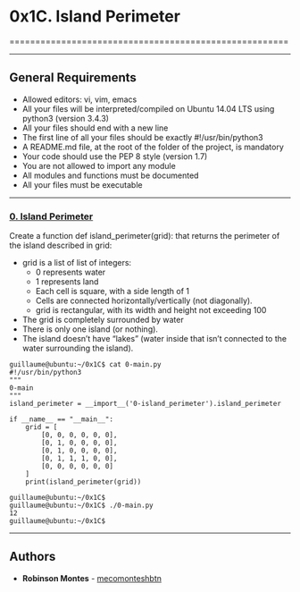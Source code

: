# 0x1C. Island Perimeter
======================================================

---
## General Requirements
-    Allowed editors: vi, vim, emacs
-    All your files will be interpreted/compiled on Ubuntu 14.04 LTS using python3 (version 3.4.3)
-    All your files should end with a new line
-    The first line of all your files should be exactly #!/usr/bin/python3
-    A README.md file, at the root of the folder of the project, is mandatory
-    Your code should use the PEP 8 style (version 1.7)
-    You are not allowed to import any module
-    All modules and functions must be documented
-    All your files must be executable

---
### [0. Island Perimeter](./0-island_perimeter.py)
Create a function def island_perimeter(grid): that returns the perimeter of the island described in grid:

-    grid is a list of list of integers:
     -   0 represents water
     -   1 represents land
     -   Each cell is square, with a side length of 1
     -   Cells are connected horizontally/vertically (not diagonally).
     -   grid is rectangular, with its width and height not exceeding 100
-    The grid is completely surrounded by water
-    There is only one island (or nothing).
-    The island doesn’t have “lakes” (water inside that isn’t connected to the water surrounding the island).
```
guillaume@ubuntu:~/0x1C$ cat 0-main.py
#!/usr/bin/python3
"""
0-main
"""
island_perimeter = __import__('0-island_perimeter').island_perimeter

if __name__ == "__main__":
    grid = [
        [0, 0, 0, 0, 0, 0],
        [0, 1, 0, 0, 0, 0],
        [0, 1, 0, 0, 0, 0],
        [0, 1, 1, 1, 0, 0],
        [0, 0, 0, 0, 0, 0]
    ]
    print(island_perimeter(grid))

guillaume@ubuntu:~/0x1C$ 
guillaume@ubuntu:~/0x1C$ ./0-main.py
12
guillaume@ubuntu:~/0x1C$ 
```

---
## Authors

* **Robinson Montes** - [mecomonteshbtn](https://github.com/mecomonteshbtn)

